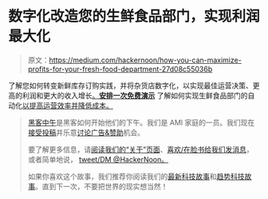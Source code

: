 # 数字化改造您的生鲜食品部门，实现利润最大化

> 原文：<https://medium.com/hackernoon/how-you-can-maximize-profits-for-your-fresh-food-department-27d08c55036b>

了解您如何转变新鲜库存订购实践，并将杂货店数字化，以实现最佳运营决策、更高的利润和更大的收入增长[。](https://hackernoon.com/tagged/growth)[**安排一次免费演示**](http://www.osscube.com/fresh-food-ordering-system-for-grocers) 了解如何实现生鲜食品部门的自动化[以提高运营效率并降低成本。](https://hackernoon.com/tagged/department)

> [黑客中午](http://bit.ly/Hackernoon)是黑客如何开始他们的下午。我们是 AMI 家庭的一员。我们现在[接受投稿](http://bit.ly/hackernoonsubmission)并乐意[讨论广告&赞助](mailto:partners@amipublications.com)机会。
> 
> 要了解更多信息，请[阅读我们的“关于”页面](https://goo.gl/4ofytp)、[喜欢/在脸书给我们发消息](http://bit.ly/HackernoonFB)，或者简单地说， [tweet/DM @HackerNoon。](https://goo.gl/k7XYbx)
> 
> 如果你喜欢这个故事，我们推荐你阅读我们的[最新科技故事](http://bit.ly/hackernoonlatestt)和[趋势科技故事](https://hackernoon.com/trending)。直到下一次，不要把世界的现实想当然！